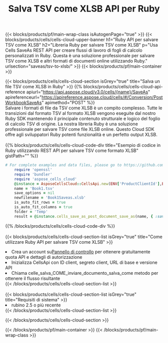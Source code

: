 ﻿---
title:  Salva TSV come XLSB API per Ruby
description:  Utilizzo di Aspose.Cells Cloud SDK per Ruby per salvare il file in formato TSV come file in formato XLSB.
url: /it/ruby/saveas/tsv-to-xlsb/
---
{{< blocks/products/pf/main-wrap-class isAutogenPage="true" >}}
{{< blocks/products/cells/cells-cloud-upper-banner h1="Ruby API per salvare TSV come XLSB" h2="Libreria Ruby per salvare TSV come XLSB" p="Usa Cells SaveAs REST API per creare flussi di lavoro di fogli di calcolo personalizzati in Ruby. Questa è una soluzione professionale per salvare TSV come XLSB e altri formati di documenti online utilizzando Ruby." urlsection="saveas/tsv-to-xlsb/" >}}
{{< blocks/products/pf/main-container >}}

{{< blocks/products/cells/cells-cloud-section isGrey="true" title="Salva un file TSV come XLSB in Ruby" >}}
{{% blocks/products/cells/cells-cloud-api-reference apiurl="https://api.aspose.cloud/v3.0/cells/{name}/SaveAs" apireferenceurl="https://apireference.aspose.cloud/cells/#/Conversion/PostWorkbookSaveAs" apimethod="POST" %}}
<br/>
Salvare i formati di file da TSV come XLSB è un compito complesso. Tutte le transizioni dal formato TSV al formato XLSB vengono eseguite dal nostro Ruby SDK mantenendo il principale contenuto strutturale e logico del foglio di calcolo TSV di origine. La nostra libreria Ruby è una soluzione professionale per salvare TSV come file XLSB online. Questo Cloud SDK offre agli sviluppatori Ruby potenti funzionalità e un perfetto output XLSB.
<br/>
<br/>
{{% blocks/products/cells/cells-cloud-code-div title="Esempio di codice in Ruby utilizzando REST API per salvare TSV come formato XLSB" gistPath="" %}}
  
```ruby
# For complete examples and data files, please go to https://github.com/aspose-cells-cloud/aspose-cells-cloud-ruby/
    require 'openssl'
    require 'bundler'
    require 'aspose_cells_cloud'
    @instance = AsposeCellsCloud::CellsApi.new(ENV['ProductClientId'],ENV['ProductClientSecret'])
    name = 'Book1.tsv'
    save_options = nil
    newfilename = 'Book1Saveas.xlsb'
    is_auto_fit_rows = true
    is_auto_fit_columns = true
    folder = 'Temp'
    result = @instance.cells_save_as_post_document_save_as(name, { :save_options=>save_options, :newfilename=>(folder+"/"+newfilename), :is_auto_fit_rows=>is_auto_fit_rows, :is_auto_fit_columns=>is_auto_fit_columns, :folder=>folder})
```
  
{{% /blocks/products/cells/cells-cloud-code-div %}}
<br/>
<br/>
{{< blocks/products/cells/cells-cloud-section-list isGrey="true" title="Come utilizzare Ruby API per salvare TSV come XLSB" >}}
<li> Crea un account su<a href="https://dashboard.aspose.cloud/">Pannello di controllo</a> per ottenere gratuitamente quota API e dettagli di autorizzazione</li>
<li>Inizializza CellsApi con ID client, segreto client, URL di base e versione API</li>
<li>Chiama celle_salva_COME_inviare_documento_salva_come metodo per ottenere il flusso risultante</li>
{{< /blocks/products/cells/cells-cloud-section-list >}}
<br/>
<br/>
{{< blocks/products/cells/cells-cloud-section-list isGrey="true" title="Requisiti di sistema" >}}
<li>rubino 2.5 o più recente</li>
{{< /blocks/products/cells/cells-cloud-section-list >}}

{{< /blocks/products/cells/cells-cloud-section >}}

{{< /blocks/products/pf/main-container >}}
{{< /blocks/products/pf/main-wrap-class >}}
